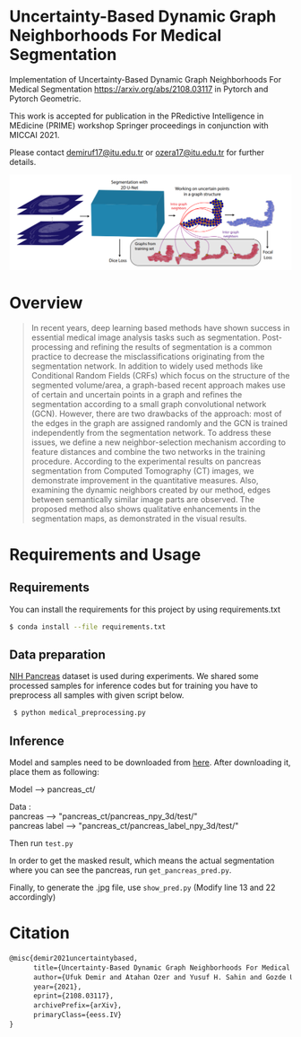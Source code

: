 # Uncertainty-Based Dynamic Graph Neighborhoods For Medical Segmentation

Implementation of Uncertainty-Based Dynamic Graph Neighborhoods For Medical Segmentation https://arxiv.org/abs/2108.03117 in Pytorch and Pytorch Geometric.

This work is accepted for publication in the PRedictive Intelligence in MEdicine
(PRIME) workshop Springer proceedings in conjunction with MICCAI 2021.


Please contact demiruf17@itu.edu.tr or ozera17@itu.edu.tr for further details. 




![UAT PIPELINE](img/main_fig.png)

# Overview

> In recent years, deep learning based methods have shown
success in essential medical image analysis tasks such as segmentation.
Post-processing and refining the results of segmentation is a common
practice to decrease the misclassifications originating from the segmentation network. In addition to widely used methods like Conditional Random Fields (CRFs) which focus on the structure of the segmented volume/area, a graph-based recent approach makes use of certain and uncertain points in a graph and refines the segmentation according to a small
graph convolutional network (GCN). However, there are two drawbacks
of the approach: most of the edges in the graph are assigned randomly
and the GCN is trained independently from the segmentation network.
To address these issues, we define a new neighbor-selection mechanism
according to feature distances and combine the two networks in the training procedure. According to the experimental results on pancreas segmentation from Computed Tomography (CT) images, we demonstrate
improvement in the quantitative measures. Also, examining the dynamic
neighbors created by our method, edges between semantically similar
image parts are observed. The proposed method also shows qualitative
enhancements in the segmentation maps, as demonstrated in the visual
results. 

# Requirements and Usage
## Requirements 
 You can install the requirements for this project by using requirements.txt

 ```sh
 $ conda install --file requirements.txt
```
## Data preparation
[NIH Pancreas](https://wiki.cancerimagingarchive.net/display/Public/Pancreas-CT
) dataset is used during experiments. We shared some processed samples for inference codes but for training you have to preprocess all samples with given script below.

```sh
 $ python medical_preprocessing.py
```
## Inference
Model and samples need to be downloaded from [here](https://web.itu.edu.tr/ozera17/DGMS.rar). After downloading it, place them as following:

Model --> pancreas_ct/

Data : \
pancreas --> "pancreas_ct/pancreas_npy_3d/test/" \
pancreas label --> "pancreas_ct/pancreas_label_npy_3d/test/"


Then run `test.py`

In order to get the masked result, which means the actual segmentation where you can see the pancreas, run `get_pancreas_pred.py`.

Finally, to generate the .jpg file, use `show_pred.py` (Modify line 13 and 22 accordingly)


# Citation
```latex
@misc{demir2021uncertaintybased,
      title={Uncertainty-Based Dynamic Graph Neighborhoods For Medical Segmentation}, 
      author={Ufuk Demir and Atahan Ozer and Yusuf H. Sahin and Gozde Unal},
      year={2021},
      eprint={2108.03117},
      archivePrefix={arXiv},
      primaryClass={eess.IV}
}
```
